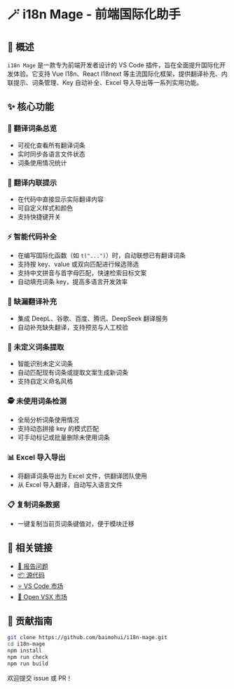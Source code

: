 # 🪄 i18n Mage - 前端国际化助手 

<!-- ![版本](https://img.shields.io/badge/版本 -1.1.0-blue.svg) -->

## 🌟 概述

`i18n Mage` 是一款专为前端开发者设计的 VS Code 插件，旨在全面提升国际化开发体验。它支持 Vue I18n、React I18next 等主流国际化框架，提供翻译补充、内联提示、词条管理、Key 自动补全、Excel 导入导出等一系列实用功能。

## ✨ 核心功能

### 🌳 翻译词条总览
- 可视化查看所有翻译词条
- 实时同步各语言文件状态
- 词条使用情况统计

### 🧠 翻译内联提示
- 在代码中直接显示实际翻译内容
- 可自定义样式和颜色
- 支持快捷键开关

### ⚡ 智能代码补全
* 在编写国际化函数（如 `t("...")`）时，自动联想已有翻译词条
* 支持按 key、value 或双向匹配进行候选筛选
* 支持中文拼音与首字母匹配，快速检索目标文案
* 自动填充词条 key，提高多语言开发效率

### 🚧 缺漏翻译补充
- 集成 DeepL、谷歌、百度、腾讯、DeepSeek 翻译服务
- 自动补充缺失翻译，支持预览与人工校验

### 🧩 未定义词条提取
- 智能识别未定义词条
- 自动匹配现有词条或提取文案生成新词条
- 支持自定义命名风格

### 🕵️ 未使用词条检测
- 全局分析词条使用情况
- 支持动态拼接 key 的模式匹配
- 可手动标记或批量删除未使用词条

### 📊 Excel 导入导出
- 将翻译词条导出为 Excel 文件，供翻译团队使用
- 从 Excel 导入翻译，自动写入语言文件

### 📋 复制词条数据
- 一键复制当前页词条键值对，便于模块迁移

## 🔗 相关链接

- [🐛 报告问题](https://github.com/baimohui/i18n-mage/issues)
- [📦 源代码](https://github.com/baimohui/i18n-mage)
- [⭐ VS Code 市场](https://marketplace.visualstudio.com/items?itemName=jensen-wen.i18n-mage)
- [💜 Open VSX 市场](https://open-vsx.org/extension/jensen-wen/i18n-mage)

## 🤝 贡献指南

```bash
git clone https://github.com/baimohui/i18n-mage.git
cd i18n-mage
npm install
npm run check
npm run build
```

欢迎提交 issue 或 PR！
